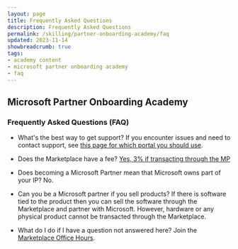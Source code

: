 ```yaml
---
layout: page
title: Frequently Asked Questions
description: Frequently Asked Questions
permalink: /skilling/partner-onboarding-academy/faq
updated: 2023-11-14
showbreadcrumb: true
tags: 
- academy content
- microsoft partner onboarding academy
- faq
---
```


## Microsoft Partner Onboarding Academy

### Frequently Asked Questions (FAQ)

- What's the best way to get support? If you encounter issues and need to contact support, see [this page for which portal you should use](https://learn.microsoft.com/en-us/partner-center/support-resource-options).

- Does the Marketplace have a fee? [Yes, 3% if transacting through the MP](https://learn.microsoft.com/en-us/partner-center/marketplace/marketplace-commercial-transaction-capabilities-and-considerations#commercial-marketplace-service-fees)

- Does becoming a Microsoft Partner mean that Microsoft owns part of your IP? No.

- Can you be a Microsoft partner if you sell products? If there is software tied to the product then you can sell the software through the Marketplace and partner with Microsoft. However, hardware or any physical product cannot be transacted through the Marketplace.

- What do I do if I have a question not answered here? Join the [Marketplace Office Hours](https://microsoftcloudpartner.eventbuilder.com/MarketplaceOverviewandQAforPartners).